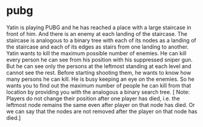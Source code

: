 # pubg
Yatin is playing PUBG and he has reached a place with a large staircase in front of him. And there is an enemy at each landing of the staircase. The staircase is analogous to a binary tree with each of its nodes as a landing of the staircase and each of its edges as stairs from one landing to another.  Yatin wants to kill the maximum possible number of enemies. He can kill every person he can see from his position with his suppressed sniper gun. But he can see only the persons at the leftmost standing at each level and cannot see the rest. Before starting shooting them, he wants to know how many persons he can kill. He is busy keeping an eye on the enemies. So he wants you to find out the maximum number of people he can kill from that location by providing you with the analogous a binary search tree. [ Note: Players do not change their position after one player has died, i.e. the leftmost node remains the same even after player on that node has died. Or we can say that the nodes are not removed after the player on that node has died.]

